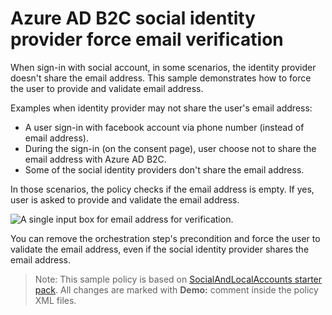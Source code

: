 # Azure AD B2C social identity provider force email verification

When sign-in with social account, in some scenarios,  the identity provider doesn't share the email address. This sample demonstrates how to force the user to provide and validate email address.

Examples when identity provider may not share the user's email address:
* A user sign-in with facebook account via phone number (instead of email address).
* During the sign-in (on the consent page), user choose not to share the email address with Azure AD B2C.
* Some of the social identity providers don't share the email address.

In those scenarios, the policy checks if the email address is empty. If yes, user is asked to provide and validate the email address.

![A single input box for email address for verification.](media/email-verificaton.png)

You can remove the orchestration step's precondition and force the user to validate the email address, even if the social identity provider shares the email address.

> Note:  This sample policy is based on [SocialAndLocalAccounts starter pack](../../../SocialAndLocalAccounts). All changes are marked with **Demo:** comment inside the policy XML files.
